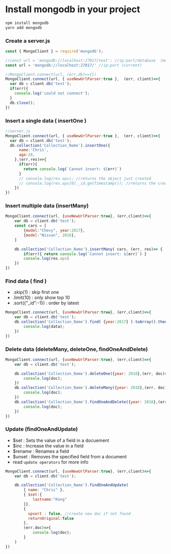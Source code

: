 # Install mongodb in your project

```bash
npm install mongodb
yarn add mongodb
```

### Create a server.js
```js
const { MongoClient } = require('mongodb');

//const url = 'mongodb://localhost:27017/test'; //ip:port/database  (mongodb:"^2.2.33")
const url = 'mongodb://localhost:27017/' //ip:port (current)

//MongoClient.connect(url, (err,db)=>{})
MongoClient.connect(url, { useNewUrlParser:true },  (err, client)=>{
  var db = client.db('test');
  if(err){
    console.log('could not connect');
  }
  db.close();
})
```

### Insert a single data ( insertOne )

```js
//server.js
MongoClient.connect(url, { useNewUrlParser:true },  (err, client)=>{
  var db = client.db('test');
  db.collection('Collection_Name').insertOne({
      name:'Chris',
      age:28,
    },(err,res)=>{
      if(err){
        return console.log(`Cannot insert: ${err}`)
      }
      // console.log(res.ops); //returns the object just created
      // console.log(res.ops[0]._id.getTimestamp()); //returns the created time of the object
    })
})
```

### Insert multiple data (insertMany)

```js
MongoClient.connect(url, {useNewUrlParser:true}, (err,client)=>{
    var db = client.db('test');
    const cars = [
        {model:"Chevy", year:2017},
        {model:"Nissan", 2016},
    ]

    db.collection('Collection_Name').insertMany( cars, (err, res)=> {
        if(err){ return console.log(`Cannot insert: ${err}`) }
        console.log(res.ops)
    })
})
```

### Find data ( find )
* .skip(1) : skip first one
* .limit(10) : only show top 10
* .sort({"_id":-1}) : order by latest

```js
MongoClient.connect(url, {useNewUrlParser:true}, (err,client)=>{
    var db = client.db('test');
    db.collection('Collection_Name').find( {year:2017} ).toArray().then(data=>{
        console.log(data);
    })
})
```

### Delete data (deleteMany, deleteOne, findOneAndDelete)
```js
MongoClient.connect(url, {useNewUrlParser:true}, (err,client)=>{
    var db = client.db('test');

    db.collection('Collection_Name').deleteOne({year: 2018},(err, doc)=>{
        console.log(doc);
    })
    db.collection('Collection_Name').deleteMany({year: 2018},(err, doc)=>{
        console.log(doc);
    })
    db.collection('Collection_Name').findOneAndDelete({year: 2018},(err, doc)=>{
        console.log(doc);
    })
})
```

### Update (findOneAndUpdate)
* $set : Sets the value of a field in a docuement
* $inc : Increase the value in a field
* $rename : Renames a field
* $unset : Removes the specified field from a document
* read `update operators` for more info

```js
MongoClient.connect(url, {useNewUrlParser:true}, (err,client)=>{
    var db = client.db('test');

    db.collection('Collection_Name').findOneAndUpdate(
        { name: "Chris" },
        { $set:{
            lastname:"Kong"
        }},
        {
          upsert : false, //create new doc if not found
          returnOriginal:false 
        },
        (err,doc)=>{
            console.log(doc);
        }
    )
})
```

